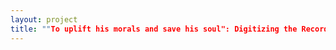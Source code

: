 ```yaml
--- 
layout: project 
title: ""To uplift his morals and save his soul": Digitizing the Records of the American Seamen's Friend Society, 1828-1975." 
---
```



